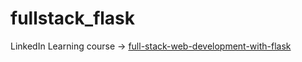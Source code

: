 # fullstack_flask
LinkedIn Learning course -> [full-stack-web-development-with-flask](https://www.linkedin.com/learning/full-stack-web-development-with-flask)



